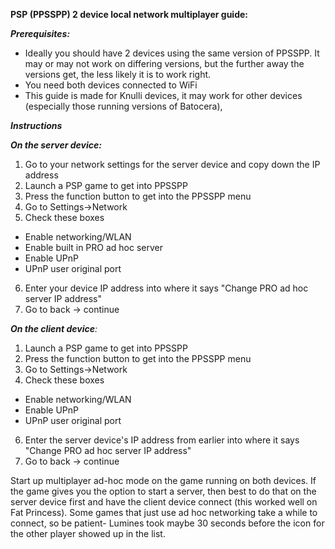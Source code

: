 **PSP (PPSSPP) 2 device local network multiplayer guide:**

_**Prerequisites:**_

* Ideally you should have 2 devices using the same version of PPSSPP. It may or may not work on differing versions, but the further away the versions get, the less likely it is to work right.
* You need both devices connected to WiFi
* This guide is made for Knulli devices, it may work for other devices (especially those running versions of Batocera),

_**Instructions**_

_**On the server device:**_

1) Go to your network settings for the server device and copy down the IP address
2) Launch a PSP game to get into PPSSPP
3) Press the function button to get into the PPSSPP menu
4) Go to Settings->Network
5) Check these boxes
* Enable networking/WLAN
* Enable built in PRO ad hoc server
* Enable UPnP
* UPnP user original port
6) Enter your device IP address into where it says "Change PRO ad hoc server IP address"
7) Go to back -> continue

_**On the client device**:_
1) Launch a PSP game to get into PPSSPP
2) Press the function button to get into the PPSSPP menu
3) Go to Settings->Network
4) Check these boxes
* Enable networking/WLAN
* Enable UPnP
* UPnP user original port
6) Enter the server device's IP address from earlier into where it says "Change PRO ad hoc server IP address"
7) Go to back -> continue
  
Start up multiplayer ad-hoc mode on the game running on both devices. If the game gives you the option to start a server, then best to do that on the server device first and have the client device connect (this worked well on Fat Princess). Some games that just use ad hoc networking take a while to connect, so be patient- Lumines took maybe 30 seconds before the icon for the other player showed up in the list.
